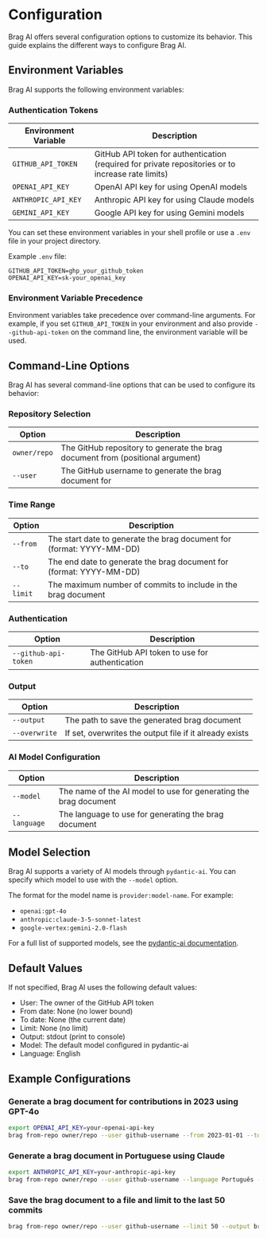 # Configuration

Brag AI offers several configuration options to customize its behavior. This guide explains the different ways to configure Brag AI.

## Environment Variables

Brag AI supports the following environment variables:

### Authentication Tokens

| Environment Variable | Description                                                                                        |
| -------------------- | -------------------------------------------------------------------------------------------------- |
| `GITHUB_API_TOKEN`   | GitHub API token for authentication (required for private repositories or to increase rate limits) |
| `OPENAI_API_KEY`     | OpenAI API key for using OpenAI models                                                             |
| `ANTHROPIC_API_KEY`  | Anthropic API key for using Claude models                                                          |
| `GEMINI_API_KEY`     | Google API key for using Gemini models                                                             |

You can set these environment variables in your shell profile or use a `.env` file in your project directory.

Example `.env` file:

```
GITHUB_API_TOKEN=ghp_your_github_token
OPENAI_API_KEY=sk-your_openai_key
```

### Environment Variable Precedence

Environment variables take precedence over command-line arguments. For example, if you set `GITHUB_API_TOKEN` in your environment and also provide `--github-api-token` on the command line, the environment variable will be used.

## Command-Line Options

Brag AI has several command-line options that can be used to configure its behavior:

### Repository Selection

| Option       | Description                                                                    |
| ------------ | ------------------------------------------------------------------------------ |
| `owner/repo` | The GitHub repository to generate the brag document from (positional argument) |
| `--user`     | The GitHub username to generate the brag document for                          |

### Time Range

| Option    | Description                                                           |
| --------- | --------------------------------------------------------------------- |
| `--from`  | The start date to generate the brag document for (format: YYYY-MM-DD) |
| `--to`    | The end date to generate the brag document for (format: YYYY-MM-DD)   |
| `--limit` | The maximum number of commits to include in the brag document         |

### Authentication

| Option               | Description                                    |
| -------------------- | ---------------------------------------------- |
| `--github-api-token` | The GitHub API token to use for authentication |

### Output

| Option        | Description                                             |
| ------------- | ------------------------------------------------------- |
| `--output`    | The path to save the generated brag document            |
| `--overwrite` | If set, overwrites the output file if it already exists |

### AI Model Configuration

| Option       | Description                                                      |
| ------------ | ---------------------------------------------------------------- |
| `--model`    | The name of the AI model to use for generating the brag document |
| `--language` | The language to use for generating the brag document             |

## Model Selection

Brag AI supports a variety of AI models through `pydantic-ai`. You can specify which model to use with the `--model` option.

The format for the model name is `provider:model-name`. For example:

- `openai:gpt-4o`
- `anthropic:claude-3-5-sonnet-latest`
- `google-vertex:gemini-2.0-flash`

For a full list of supported models, see the [pydantic-ai documentation](https://ai.pydantic.dev/models/).

## Default Values

If not specified, Brag AI uses the following default values:

- User: The owner of the GitHub API token
- From date: None (no lower bound)
- To date: None (the current date)
- Limit: None (no limit)
- Output: stdout (print to console)
- Model: The default model configured in pydantic-ai
- Language: English

## Example Configurations

### Generate a brag document for contributions in 2023 using GPT-4o

```bash
export OPENAI_API_KEY=your-openai-api-key
brag from-repo owner/repo --user github-username --from 2023-01-01 --to 2023-12-31 --model openai:gpt-4o
```

### Generate a brag document in Portuguese using Claude

```bash
export ANTHROPIC_API_KEY=your-anthropic-api-key
brag from-repo owner/repo --user github-username --language Português --model anthropic:claude-3-5-sonnet-latest
```

### Save the brag document to a file and limit to the last 50 commits

```bash
brag from-repo owner/repo --user github-username --limit 50 --output brag.md
```
